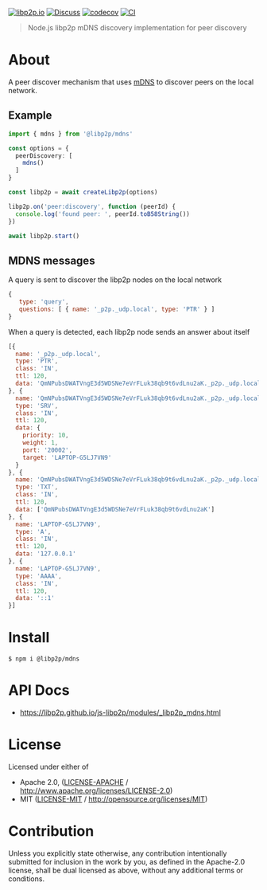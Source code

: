 [![libp2p.io](https://img.shields.io/badge/project-libp2p-yellow.svg?style=flat-square)](http://libp2p.io/)
[![Discuss](https://img.shields.io/discourse/https/discuss.libp2p.io/posts.svg?style=flat-square)](https://discuss.libp2p.io)
[![codecov](https://img.shields.io/codecov/c/github/libp2p/js-libp2p.svg?style=flat-square)](https://codecov.io/gh/libp2p/js-libp2p)
[![CI](https://img.shields.io/github/actions/workflow/status/libp2p/js-libp2p/main.yml?branch=master\&style=flat-square)](https://github.com/libp2p/js-libp2p/actions/workflows/main.yml?query=branch%3Amaster)

> Node.js libp2p mDNS discovery implementation for peer discovery

# About

A peer discover mechanism that uses [mDNS](https://datatracker.ietf.org/doc/html/rfc6762) to discover peers on the local network.

## Example

```ts
import { mdns } from '@libp2p/mdns'

const options = {
  peerDiscovery: [
    mdns()
  ]
}

const libp2p = await createLibp2p(options)

libp2p.on('peer:discovery', function (peerId) {
  console.log('found peer: ', peerId.toB58String())
})

await libp2p.start()
```

## MDNS messages

A query is sent to discover the libp2p nodes on the local network

```js
{
   type: 'query',
   questions: [ { name: '_p2p._udp.local', type: 'PTR' } ]
}
```

When a query is detected, each libp2p node sends an answer about itself

```js
[{
  name: '_p2p._udp.local',
  type: 'PTR',
  class: 'IN',
  ttl: 120,
  data: 'QmNPubsDWATVngE3d5WDSNe7eVrFLuk38qb9t6vdLnu2aK._p2p._udp.local'
}, {
  name: 'QmNPubsDWATVngE3d5WDSNe7eVrFLuk38qb9t6vdLnu2aK._p2p._udp.local',
  type: 'SRV',
  class: 'IN',
  ttl: 120,
  data: {
    priority: 10,
    weight: 1,
    port: '20002',
    target: 'LAPTOP-G5LJ7VN9'
  }
}, {
  name: 'QmNPubsDWATVngE3d5WDSNe7eVrFLuk38qb9t6vdLnu2aK._p2p._udp.local',
  type: 'TXT',
  class: 'IN',
  ttl: 120,
  data: ['QmNPubsDWATVngE3d5WDSNe7eVrFLuk38qb9t6vdLnu2aK']
}, {
  name: 'LAPTOP-G5LJ7VN9',
  type: 'A',
  class: 'IN',
  ttl: 120,
  data: '127.0.0.1'
}, {
  name: 'LAPTOP-G5LJ7VN9',
  type: 'AAAA',
  class: 'IN',
  ttl: 120,
  data: '::1'
}]
```

# Install

```console
$ npm i @libp2p/mdns
```

# API Docs

- <https://libp2p.github.io/js-libp2p/modules/_libp2p_mdns.html>

# License

Licensed under either of

- Apache 2.0, ([LICENSE-APACHE](LICENSE-APACHE) / <http://www.apache.org/licenses/LICENSE-2.0>)
- MIT ([LICENSE-MIT](LICENSE-MIT) / <http://opensource.org/licenses/MIT>)

# Contribution

Unless you explicitly state otherwise, any contribution intentionally submitted for inclusion in the work by you, as defined in the Apache-2.0 license, shall be dual licensed as above, without any additional terms or conditions.
